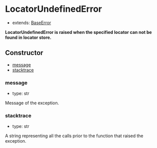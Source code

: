 # LocatorUndefinedError

- extends: [BaseError](./doc/api/python/exceptions/baseerror.md)

**LocatorUndefinedError is raised when the specified locator can not be found in locator store.**

## Constructor<!-- {docsify-ignore} -->
- [message](#message)
- [stacktrace](#stacktrace)


### message
- type: str

Message of the exception.


### stacktrace
- type: str

A string representing all the calls prior to the function that raised the exception.